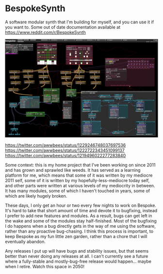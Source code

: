 # BespokeSynth
A software modular synth that I'm building for myself, and you can use it if you want to. Some out of date documentation available at https://www.reddit.com/r/BespokeSynth

![screenshot](screenshot-1.png)

https://twitter.com/awwbees/status/1229246748037697536
https://twitter.com/awwbees/status/1222722343451099137
https://twitter.com/awwbees/status/1219496022277283840

Some context: this is my home project that I've been working on since 2011 and has grown and sprawled like weeds. It has served as a learning platform for me, which means that some of it was written by my mediocre 2011 self, some of it is written by my hopefully-less-mediocre today self, and other parts were written at various levels of my mediocrity in between. It has many modules, some of which I haven't touched in years, some of which are likely hugely broken.

These days, I only get an hour or two every few nights to work on Bespoke. It's hard to take that short amount of time and devote it to bugfixing, instead I prefer to add new features and modules. As a result, bugs can get left in the wake and some of the modules stay half-finished. Most of the bugfixing I do happens when a bug directly gets in the way of me using the software, rather than any proactive bug-chasing. I think this process is important, to keep Bespoke as my fun little zen garden, rather than a chore that I will eventually abandon.

Any releases I put up will have bugs and stability issues, but that seems better than never doing any releases at all. I can't currently see a future where a fully-stable and mostly-bug-free release would happen... maybe when I retire. Watch this space in 2050!
